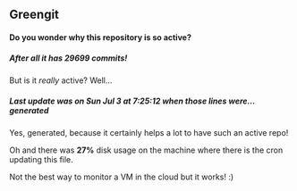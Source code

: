 ## Greengit

#### Do you wonder why this repository is so active?

##### After all it has 29699 commits!

But is it *really* active? Well...

##### Last update was on Sun Jul 3 at 7:25:12 when those lines were... generated

Yes, generated, because it certainly helps a lot to have such an active repo!

Oh and there was **27%** disk usage on the machine
where there is the cron updating this file.

Not the best way to monitor a VM in the cloud but it works! :)
